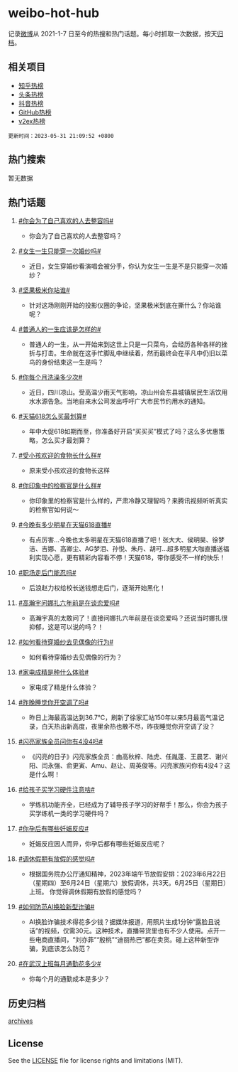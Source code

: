 # weibo-hot-hub

记录[微博](https://www.weibo.com)从 2021-1-7 日至今的热搜和热门话题。每小时抓取一次数据，按天[归档](archives)。

## 相关项目

- [知乎热榜](https://github.com/lonnyzhang423/zhihu-hot-hub)
- [头条热榜](https://github.com/lonnyzhang423/toutiao-hot-hub)
- [抖音热榜](https://github.com/lonnyzhang423/douyin-hot-hub)
- [GitHub热榜](https://github.com/lonnyzhang423/github-hot-hub)
- [v2ex热榜](https://github.com/lonnyzhang423/v2ex-hot-hub)


`更新时间：2023-05-31 21:09:52 +0800`

## 热门搜索

暂无数据

## 热门话题

1. [#你会为了自己喜欢的人去整容吗#](https://m.weibo.cn/search?containerid=231522type%3D1%26t%3D10%26q%3D%23%E4%BD%A0%E4%BC%9A%E4%B8%BA%E4%BA%86%E8%87%AA%E5%B7%B1%E5%96%9C%E6%AC%A2%E7%9A%84%E4%BA%BA%E5%8E%BB%E6%95%B4%E5%AE%B9%E5%90%97%23&stream_entry_id=128&isnewpage=1&extparam=seat%3D1%26cate%3D5004%26unitid%3D1685503056447%26dgr%3D0%26lcate%3D5004%26c_type%3D128%26pos%3D1-0-0%26display_time%3D1685538591%26pre_seqid%3D168553859189001802149&luicode=10000011&lfid=231648_-_4)
    - 你会为了自己喜欢的人去整容吗？

1. [#女生一生只能穿一次婚纱吗#](https://m.weibo.cn/search?containerid=231522type%3D1%26t%3D10%26q%3D%23%E5%A5%B3%E7%94%9F%E4%B8%80%E7%94%9F%E5%8F%AA%E8%83%BD%E7%A9%BF%E4%B8%80%E6%AC%A1%E5%A9%9A%E7%BA%B1%E5%90%97%23&stream_entry_id=128&isnewpage=1&extparam=seat%3D1%26cate%3D5004%26unitid%3D1685519289075%26dgr%3D0%26lcate%3D5004%26c_type%3D128%26pos%3D1-0-1%26display_time%3D1685538591%26pre_seqid%3D168553859189001802149&luicode=10000011&lfid=231648_-_4)
    - 近日，女生穿婚纱看演唱会被分手，你认为女生一生是不是只能穿一次婚纱？

1. [#坚果极米你站谁#](https://m.weibo.cn/search?containerid=231522type%3D1%26t%3D10%26q%3D%23%E5%9D%9A%E6%9E%9C%E6%9E%81%E7%B1%B3%E4%BD%A0%E7%AB%99%E8%B0%81%23&stream_entry_id=128&isnewpage=1&extparam=seat%3D1%26cate%3D5004%26unitid%3D1685525581089%26dgr%3D0%26lcate%3D5004%26c_type%3D128%26pos%3D1-0-2%26display_time%3D1685538591%26pre_seqid%3D168553859189001802149&luicode=10000011&lfid=231648_-_4)
    - 针对这场刚刚开始的投影仪圈的争论，坚果极米到底在撕什么？你站谁呢？

1. [#普通人的一生应该是怎样的#](https://m.weibo.cn/search?containerid=231522type%3D1%26t%3D10%26q%3D%23%E6%99%AE%E9%80%9A%E4%BA%BA%E7%9A%84%E4%B8%80%E7%94%9F%E5%BA%94%E8%AF%A5%E6%98%AF%E6%80%8E%E6%A0%B7%E7%9A%84%23&stream_entry_id=128&isnewpage=1&extparam=seat%3D1%26cate%3D5004%26unitid%3D1685458376000%26dgr%3D0%26lcate%3D5004%26c_type%3D128%26pos%3D1-0-3%26display_time%3D1685538591%26pre_seqid%3D168553859189001802149&luicode=10000011&lfid=231648_-_4)
    - 普通人的一生，从一开始来到这世上只是一只菜鸟，会经历各种各样的挫折与打击。生命就在这手忙脚乱中继续着，然而最终会在平凡中仍旧以菜鸟的身份结束这一生是吗？

1. [#你每个月洗澡多少次#](https://m.weibo.cn/search?containerid=231522type%3D1%26t%3D10%26q%3D%23%E4%BD%A0%E6%AF%8F%E4%B8%AA%E6%9C%88%E6%B4%97%E6%BE%A1%E5%A4%9A%E5%B0%91%E6%AC%A1%23&stream_entry_id=128&isnewpage=1&extparam=seat%3D1%26cate%3D5004%26unitid%3D1685438260499%26dgr%3D0%26lcate%3D5004%26c_type%3D128%26pos%3D1-0-4%26display_time%3D1685538591%26pre_seqid%3D168553859189001802149&luicode=10000011&lfid=231648_-_4)
    - 近日，四川凉山。受高温少雨天气影响，凉山州会东县城镇居民生活饮用水水源告急。当地自来水公司发出呼吁广大市民节约用水的通知。

1. [#天猫618怎么买最划算#](https://m.weibo.cn/search?containerid=231522type%3D1%26t%3D10%26q%3D%23%E5%A4%A9%E7%8C%AB618%E6%80%8E%E4%B9%88%E4%B9%B0%E6%9C%80%E5%88%92%E7%AE%97%23&stream_entry_id=128&isnewpage=1&extparam=seat%3D1%26cate%3D5004%26unitid%3D1685531273848%26dgr%3D0%26lcate%3D5004%26c_type%3D128%26pos%3D1-0-5%26display_time%3D1685538591%26pre_seqid%3D168553859189001802149&luicode=10000011&lfid=231648_-_4)
    - 年中大促618如期而至，你准备好开启“买买买”模式了吗？这么多优惠策略，怎么买才最划算？

1. [#受小孩欢迎的食物长什么样#](https://m.weibo.cn/search?containerid=231522type%3D1%26t%3D10%26q%3D%23%E5%8F%97%E5%B0%8F%E5%AD%A9%E6%AC%A2%E8%BF%8E%E7%9A%84%E9%A3%9F%E7%89%A9%E9%95%BF%E4%BB%80%E4%B9%88%E6%A0%B7%23&stream_entry_id=128&isnewpage=1&extparam=seat%3D1%26cate%3D5004%26unitid%3D1685528291172%26dgr%3D0%26lcate%3D5004%26c_type%3D128%26pos%3D1-0-6%26display_time%3D1685538591%26pre_seqid%3D168553859189001802149&luicode=10000011&lfid=231648_-_4)
    - 原来受小孩欢迎的食物长这样

1. [#你印象中的检察官是什么样#](https://m.weibo.cn/search?containerid=231522type%3D1%26t%3D10%26q%3D%23%E4%BD%A0%E5%8D%B0%E8%B1%A1%E4%B8%AD%E7%9A%84%E6%A3%80%E5%AF%9F%E5%AE%98%E6%98%AF%E4%BB%80%E4%B9%88%E6%A0%B7%23&stream_entry_id=128&isnewpage=1&extparam=seat%3D1%26cate%3D5004%26unitid%3D1685518367456%26dgr%3D0%26lcate%3D5004%26c_type%3D128%26pos%3D1-0-7%26display_time%3D1685538591%26pre_seqid%3D168553859189001802149&luicode=10000011&lfid=231648_-_4)
    - 你印象里的检察官是什么样的，严肃冷静又理智吗？来腾讯视频听听真实的检察官如何说～

1. [#今晚有多少明星在天猫618直播#](https://m.weibo.cn/search?containerid=231522type%3D1%26t%3D10%26q%3D%23%E4%BB%8A%E6%99%9A%E6%9C%89%E5%A4%9A%E5%B0%91%E6%98%8E%E6%98%9F%E5%9C%A8%E5%A4%A9%E7%8C%AB618%E7%9B%B4%E6%92%AD%23&stream_entry_id=128&isnewpage=1&extparam=seat%3D1%26cate%3D5004%26unitid%3D1685535178844%26dgr%3D0%26lcate%3D5004%26c_type%3D128%26pos%3D1-0-8%26display_time%3D1685538591%26pre_seqid%3D168553859189001802149&luicode=10000011&lfid=231648_-_4)
    - 有点厉害...今晚也太多明星在天猫618直播了吧！张大大、侯明昊、徐梦洁、吉娜、高卿尘、AG梦泪、孙悦、朱丹、胡可...超多明星大咖直播送福利实现心愿，更有精彩内容看不停！天猫618，带你感受不一样的快乐！

1. [#职场走后门能忍吗#](https://m.weibo.cn/search?containerid=231522type%3D1%26t%3D10%26q%3D%23%E8%81%8C%E5%9C%BA%E8%B5%B0%E5%90%8E%E9%97%A8%E8%83%BD%E5%BF%8D%E5%90%97%23&stream_entry_id=128&isnewpage=1&extparam=seat%3D1%26cate%3D5004%26unitid%3D1685537305946%26dgr%3D0%26lcate%3D5004%26c_type%3D128%26pos%3D1-0-9%26display_time%3D1685538591%26pre_seqid%3D168553859189001802149&luicode=10000011&lfid=231648_-_4)
    - 后浪赵力权给校长送钱想走后门，逐渐开始黑化！

1. [#高瀚宇问娜扎六年前是在谈恋爱吗#](https://m.weibo.cn/search?containerid=231522type%3D1%26t%3D10%26q%3D%23%E9%AB%98%E7%80%9A%E5%AE%87%E9%97%AE%E5%A8%9C%E6%89%8E%E5%85%AD%E5%B9%B4%E5%89%8D%E6%98%AF%E5%9C%A8%E8%B0%88%E6%81%8B%E7%88%B1%E5%90%97%23&stream_entry_id=128&isnewpage=1&extparam=seat%3D1%26cate%3D5004%26unitid%3D1685514763579%26dgr%3D0%26lcate%3D5004%26c_type%3D128%26pos%3D1-0-10%26display_time%3D1685538591%26pre_seqid%3D168553859189001802149&luicode=10000011&lfid=231648_-_4)
    - 高瀚宇真的太敢问了！直接问娜扎六年前是在谈恋爱吗？还说当时娜扎很抑郁，这是可以说的吗？！

1. [#如何看待穿婚纱去见偶像的行为#](https://m.weibo.cn/search?containerid=231522type%3D1%26t%3D10%26q%3D%23%E5%A6%82%E4%BD%95%E7%9C%8B%E5%BE%85%E7%A9%BF%E5%A9%9A%E7%BA%B1%E5%8E%BB%E8%A7%81%E5%81%B6%E5%83%8F%E7%9A%84%E8%A1%8C%E4%B8%BA%23&stream_entry_id=128&isnewpage=1&extparam=seat%3D1%26cate%3D5004%26unitid%3D1685503948695%26dgr%3D0%26lcate%3D5004%26c_type%3D128%26pos%3D1-0-11%26display_time%3D1685538591%26pre_seqid%3D168553859189001802149&luicode=10000011&lfid=231648_-_4)
    - 如何看待穿婚纱去见偶像的行为？

1. [#家电成精是种什么体验#](https://m.weibo.cn/search?containerid=231522type%3D1%26t%3D10%26q%3D%23%E5%AE%B6%E7%94%B5%E6%88%90%E7%B2%BE%E6%98%AF%E7%A7%8D%E4%BB%80%E4%B9%88%E4%BD%93%E9%AA%8C%23&stream_entry_id=128&isnewpage=1&extparam=seat%3D1%26cate%3D5004%26unitid%3D1685409419910%26dgr%3D0%26lcate%3D5004%26c_type%3D128%26pos%3D1-0-12%26display_time%3D1685538591%26pre_seqid%3D168553859189001802149&luicode=10000011&lfid=231648_-_4)
    - 家电成了精是什么体验？

1. [#昨晚睡觉你开空调了吗#](https://m.weibo.cn/search?containerid=231522type%3D1%26t%3D10%26q%3D%23%E6%98%A8%E6%99%9A%E7%9D%A1%E8%A7%89%E4%BD%A0%E5%BC%80%E7%A9%BA%E8%B0%83%E4%BA%86%E5%90%97%23&stream_entry_id=128&isnewpage=1&extparam=seat%3D1%26cate%3D5004%26unitid%3D1685459261407%26dgr%3D0%26lcate%3D5004%26c_type%3D128%26pos%3D1-0-13%26display_time%3D1685538591%26pre_seqid%3D168553859189001802149&luicode=10000011&lfid=231648_-_4)
    - 昨日上海最高温达到36.7℃，刷新了徐家汇站150年以来5月最高气温记录，白天热出新高度，夜里余热也散不尽，昨夜睡觉你开空调了没？

1. [#闪亮家族全员问你有4没4吗#](https://m.weibo.cn/search?containerid=231522type%3D1%26t%3D10%26q%3D%23%E9%97%AA%E4%BA%AE%E5%AE%B6%E6%97%8F%E5%85%A8%E5%91%98%E9%97%AE%E4%BD%A0%E6%9C%894%E6%B2%A14%E5%90%97%23&stream_entry_id=128&isnewpage=1&extparam=seat%3D1%26cate%3D5004%26unitid%3D1685526807972%26dgr%3D0%26lcate%3D5004%26c_type%3D128%26pos%3D1-0-14%26display_time%3D1685538591%26pre_seqid%3D168553859189001802149&luicode=10000011&lfid=231648_-_4)
    - 《闪亮的日子》闪亮家族全员：由高秋梓、陆虎、任胤蓬、王晨艺、谢兴阳、闫永强、俞更寅、Amu、赵让、周英俊等。闪亮家族问你有4没4？这是什么啊！ ​​​

1. [#给孩子买学习硬件注意啥#](https://m.weibo.cn/search?containerid=231522type%3D1%26t%3D10%26q%3D%23%E7%BB%99%E5%AD%A9%E5%AD%90%E4%B9%B0%E5%AD%A6%E4%B9%A0%E7%A1%AC%E4%BB%B6%E6%B3%A8%E6%84%8F%E5%95%A5%23&stream_entry_id=128&isnewpage=1&extparam=seat%3D1%26cate%3D5004%26unitid%3D1685437060779%26dgr%3D0%26lcate%3D5004%26c_type%3D128%26pos%3D1-0-15%26display_time%3D1685538591%26pre_seqid%3D168553859189001802149&luicode=10000011&lfid=231648_-_4)
    - 学练机功能齐全，已经成为了辅导孩子学习的好帮手！那么，你会为孩子买学练机一类的学习硬件吗？

1. [#你孕后有哪些妊娠反应#](https://m.weibo.cn/search?containerid=231522type%3D1%26t%3D10%26q%3D%23%E4%BD%A0%E5%AD%95%E5%90%8E%E6%9C%89%E5%93%AA%E4%BA%9B%E5%A6%8A%E5%A8%A0%E5%8F%8D%E5%BA%94%23&stream_entry_id=128&isnewpage=1&extparam=seat%3D1%26cate%3D5004%26unitid%3D1685459879282%26dgr%3D0%26lcate%3D5004%26c_type%3D128%26pos%3D1-0-16%26display_time%3D1685538591%26pre_seqid%3D168553859189001802149&luicode=10000011&lfid=231648_-_4)
    - 妊娠反应因人而异，你孕后都有哪些妊娠反应呢？

1. [#调休假期有放假的感觉吗#](https://m.weibo.cn/search?containerid=231522type%3D1%26t%3D10%26q%3D%23%E8%B0%83%E4%BC%91%E5%81%87%E6%9C%9F%E6%9C%89%E6%94%BE%E5%81%87%E7%9A%84%E6%84%9F%E8%A7%89%E5%90%97%23&stream_entry_id=128&isnewpage=1&extparam=seat%3D1%26cate%3D5004%26unitid%3D1685508450880%26dgr%3D0%26lcate%3D5004%26c_type%3D128%26pos%3D1-0-17%26display_time%3D1685538591%26pre_seqid%3D168553859189001802149&luicode=10000011&lfid=231648_-_4)
    - 根据国务院办公厅通知精神，2023年端午节放假安排：2023年6月22日（星期四）至6月24日（星期六）放假调休，共3天。6月25日（星期日）上班。 你觉得调休假期有放假的感觉吗？

1. [#如何防范AI换脸新型诈骗#](https://m.weibo.cn/search?containerid=231522type%3D1%26t%3D10%26q%3D%23%E5%A6%82%E4%BD%95%E9%98%B2%E8%8C%83AI%E6%8D%A2%E8%84%B8%E6%96%B0%E5%9E%8B%E8%AF%88%E9%AA%97%23&stream_entry_id=128&isnewpage=1&extparam=seat%3D1%26cate%3D5004%26unitid%3D1685502477803%26dgr%3D0%26lcate%3D5004%26c_type%3D128%26pos%3D1-0-18%26display_time%3D1685538591%26pre_seqid%3D168553859189001802149&luicode=10000011&lfid=231648_-_4)
    - AI换脸诈骗技术得花多少钱？据媒体报道，用照片生成1分钟“露脸且说话”的视频，仅需30元。这种技术，直播带货里也有不少人使用。点开一些电商直播间，“刘亦菲”“殷桃”“迪丽热巴”都在卖货。碰上这种新型诈骗，到底该怎么防范？

1. [#在武汉上班每月通勤花多少#](https://m.weibo.cn/search?containerid=231522type%3D1%26t%3D10%26q%3D%23%E5%9C%A8%E6%AD%A6%E6%B1%89%E4%B8%8A%E7%8F%AD%E6%AF%8F%E6%9C%88%E9%80%9A%E5%8B%A4%E8%8A%B1%E5%A4%9A%E5%B0%91%23&stream_entry_id=128&isnewpage=1&extparam=seat%3D1%26cate%3D5004%26unitid%3D1685443339088%26dgr%3D0%26lcate%3D5004%26c_type%3D128%26pos%3D1-0-19%26display_time%3D1685538591%26pre_seqid%3D168553859189001802149&luicode=10000011&lfid=231648_-_4)
    - 你每个月的通勤成本是多少？


## 历史归档

[archives](archives)

## License

See the [LICENSE](LICENSE) file for license rights and limitations (MIT).
